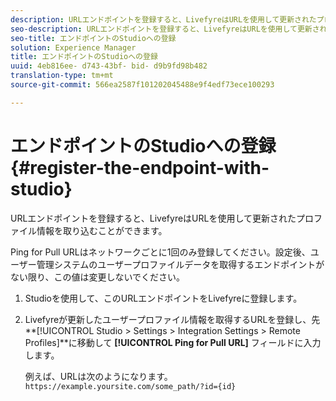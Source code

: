 ```yaml
---
description: URLエンドポイントを登録すると、LivefyreはURLを使用して更新されたプロファイル情報を取り込むことができます。
seo-description: URLエンドポイントを登録すると、LivefyreはURLを使用して更新されたプロファイル情報を取り込むことができます。
seo-title: エンドポイントのStudioへの登録
solution: Experience Manager
title: エンドポイントのStudioへの登録
uuid: 4eb816ee- d743-43bf- bid- d9b9fd98b482
translation-type: tm+mt
source-git-commit: 566ea2587f101202045488e9f4edf73ece100293

---
```



# エンドポイントのStudioへの登録{#register-the-endpoint-with-studio}

URLエンドポイントを登録すると、LivefyreはURLを使用して更新されたプロファイル情報を取り込むことができます。

Ping for Pull URLはネットワークごとに1回のみ登録してください。設定後、ユーザー管理システムのユーザープロファイルデータを取得するエンドポイントがない限り、この値は変更しないでください。

1. Studioを使用して、このURLエンドポイントをLivefyreに登録します。
1. Livefyreが更新したユーザープロファイル情報を取得するURLを登録し、先 **[!UICONTROL Studio > Settings > Integration Settings > Remote Profiles]**に移動して **[!UICONTROL Ping for Pull URL]** フィールドに入力します。

   例えば、URLは次のようになります。 `https://example.yoursite.com/some_path/?id={id}`

